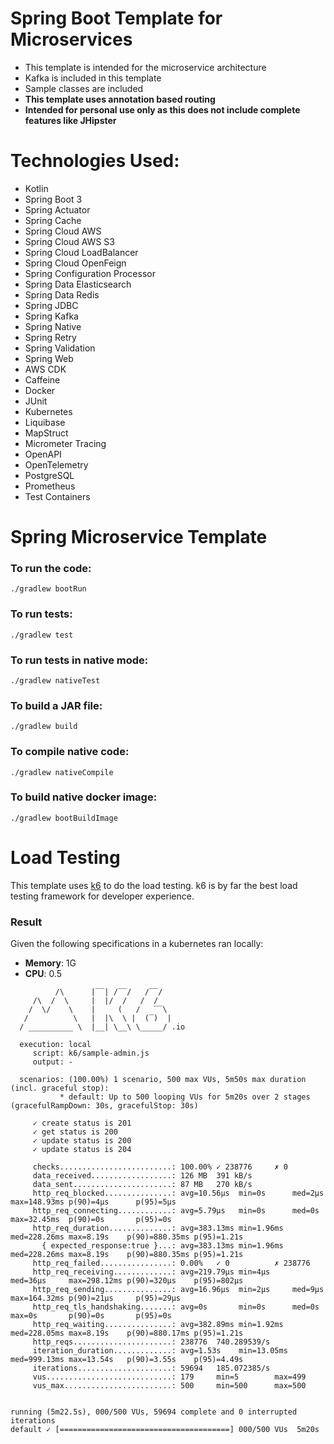 # Spring Boot Template for Microservices

- This template is intended for the microservice architecture
- Kafka is included in this template
- Sample classes are included
- **This template uses annotation based routing**
- **Intended for personal use only as this does not include complete features like JHipster**

# Technologies Used:

- Kotlin
- Spring Boot 3
- Spring Actuator
- Spring Cache
- Spring Cloud AWS
- Spring Cloud AWS S3
- Spring Cloud LoadBalancer
- Spring Cloud OpenFeign
- Spring Configuration Processor
- Spring Data Elasticsearch
- Spring Data Redis
- Spring JDBC
- Spring Kafka
- Spring Native
- Spring Retry
- Spring Validation
- Spring Web
- AWS CDK
- Caffeine
- Docker
- JUnit
- Kubernetes
- Liquibase
- MapStruct
- Micrometer Tracing
- OpenAPI
- OpenTelemetry
- PostgreSQL
- Prometheus
- Test Containers

# Spring Microservice Template

### To run the code:

`./gradlew bootRun`

### To run tests:

`./gradlew test`

### To run tests in native mode:

`./gradlew nativeTest`

### To build a JAR file:

`./gradlew build`

### To compile native code:

`./gradlew nativeCompile`

### To build native docker image:

`./gradlew bootBuildImage`

# Load Testing

This template uses [k6](https://grafana.com/docs/k6/latest/) to do the load testing. k6 is by far the best load testing
framework for developer experience.

### Result

Given the following specifications in a kubernetes ran locally:

- **Memory**: 1G
- **CPU**: 0.5

```
          /\      |‾‾| /‾‾/   /‾‾/   
     /\  /  \     |  |/  /   /  /    
    /  \/    \    |     (   /   ‾‾\  
   /          \   |  |\  \ |  (‾)  | 
  / __________ \  |__| \__\ \_____/ .io

  execution: local
     script: k6/sample-admin.js
     output: -

  scenarios: (100.00%) 1 scenario, 500 max VUs, 5m50s max duration (incl. graceful stop):
           * default: Up to 500 looping VUs for 5m20s over 2 stages (gracefulRampDown: 30s, gracefulStop: 30s)

     ✓ create status is 201
     ✓ get status is 200
     ✓ update status is 200
     ✓ update status is 204

     checks.........................: 100.00% ✓ 238776     ✗ 0     
     data_received..................: 126 MB  391 kB/s
     data_sent......................: 87 MB   270 kB/s
     http_req_blocked...............: avg=10.56µs  min=0s      med=2µs      max=148.93ms p(90)=4µs      p(95)=5µs  
     http_req_connecting............: avg=5.79µs   min=0s      med=0s       max=32.45ms  p(90)=0s       p(95)=0s   
     http_req_duration..............: avg=383.13ms min=1.96ms  med=228.26ms max=8.19s    p(90)=880.35ms p(95)=1.21s
       { expected_response:true }...: avg=383.13ms min=1.96ms  med=228.26ms max=8.19s    p(90)=880.35ms p(95)=1.21s
     http_req_failed................: 0.00%   ✓ 0          ✗ 238776
     http_req_receiving.............: avg=219.79µs min=4µs     med=36µs     max=298.12ms p(90)=320µs    p(95)=802µs
     http_req_sending...............: avg=16.96µs  min=2µs     med=9µs      max=164.32ms p(90)=21µs     p(95)=29µs 
     http_req_tls_handshaking.......: avg=0s       min=0s      med=0s       max=0s       p(90)=0s       p(95)=0s   
     http_req_waiting...............: avg=382.89ms min=1.92ms  med=228.05ms max=8.19s    p(90)=880.17ms p(95)=1.21s
     http_reqs......................: 238776  740.289539/s
     iteration_duration.............: avg=1.53s    min=13.05ms med=999.13ms max=13.54s   p(90)=3.55s    p(95)=4.49s
     iterations.....................: 59694   185.072385/s
     vus............................: 179     min=5        max=499 
     vus_max........................: 500     min=500      max=500 


running (5m22.5s), 000/500 VUs, 59694 complete and 0 interrupted iterations
default ✓ [======================================] 000/500 VUs  5m20s
```
